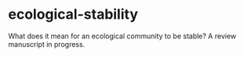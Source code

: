 # ecological-stability
What does it mean for an ecological community to be stable? A review manuscript in progress.
